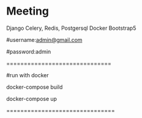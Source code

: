 # Meeting

Django 
Celery, Redis, Postgersql
Docker
Bootstrap5


#username:admin@gmail.com

#password:admin

==============================

#run with docker

docker-compose build

docker-compose up

===============================
